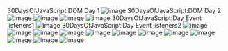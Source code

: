30DaysOfJavaScript:DOM Day 1
![image](https://github.com/FariaAfrose/30-Days-Of-JS-Practice/assets/154304357/0623641c-fe47-4eaf-a082-28c9f3f3c8d3)
30DaysOfJavaScript:DOM Day 2
![image](https://github.com/FariaAfrose/30-Days-Of-JS-Practice/assets/154304357/2058496d-72db-48d2-bfd2-e0f12f012851)
![image](https://github.com/FariaAfrose/30-Days-Of-JS-Practice/assets/154304357/1e64ab17-1892-40d5-b5ec-a746f3e2737a)
![image](https://github.com/FariaAfrose/30-Days-Of-JS-Practice/assets/154304357/de3d8388-725e-4b87-9eb4-739759b0aee9)
![image](https://github.com/FariaAfrose/30-Days-Of-JS-Practice/assets/154304357/79fb286b-745f-4046-a0dc-9109ae851b04)
30DaysOfJavaScript:Day Event listeners1
![image](https://github.com/FariaAfrose/30-Days-Of-JS-Practice/assets/154304357/31f5c642-d204-40b8-83f4-980047fa730c)
30DaysOfJavaScript:Day Event listeners2
![image](https://github.com/FariaAfrose/30-Days-Of-JS-Practice/assets/154304357/cec25cd2-891a-4735-9592-0e01250ed5ae)
![image](https://github.com/FariaAfrose/30-Days-Of-JS-Practice/assets/154304357/a7885370-995e-49ca-8ed1-319696449cb5)
![image](https://github.com/FariaAfrose/30-Days-Of-JS-Practice/assets/154304357/af1af226-a625-435f-b6a7-7645e803d46b)
![image](https://github.com/FariaAfrose/30-Days-Of-JS-Practice/assets/154304357/904867c9-09fe-4094-9e5d-be20b265acdd)
![image](https://github.com/FariaAfrose/30-Days-Of-JS-Practice/assets/154304357/0c091e78-db1b-4505-844b-aa09730aa4f8)
![image](https://github.com/FariaAfrose/30-Days-Of-JS-Practice/assets/154304357/0ff8eec4-110f-49b5-ac91-6d452af1b664)
![image](https://github.com/FariaAfrose/30-Days-Of-JS-Practice/assets/154304357/b3b94751-3484-481d-9d9c-900c46c20ac7)
![image](https://github.com/FariaAfrose/30-Days-Of-JS-Practice/assets/154304357/50b14d90-d0f8-4ea0-85f5-ecd6374cdbe7)
![image](https://github.com/FariaAfrose/30-Days-Of-JS-Practice/assets/154304357/1bdeaee8-d669-48ec-beae-491f790a6851)
![image](https://github.com/FariaAfrose/30-Days-Of-JS-Practice/assets/154304357/40ebf6f5-428a-4c55-a948-7c8018a19fc0)
![image](https://github.com/FariaAfrose/30-Days-Of-JS-Practice/assets/154304357/ac316077-3ea4-4be2-928d-993f30dbeff2)
![image](https://github.com/FariaAfrose/30-Days-Of-JS-Practice/assets/154304357/9a97e95e-a22c-4a68-aa08-53c8c9282356)
